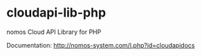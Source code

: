 cloudapi-lib-php
================

nomos Cloud API Library for PHP


Documentation:
http://nomos-system.com/l.php?id=cloudapidocs
